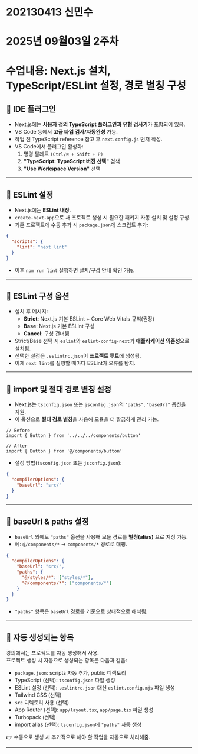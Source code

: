 <h1> 202130413 신민수

<h1> 2025년 09월03일 2주차 </h1>
<h1> 수업내용: Next.js 설치, TypeScript/ESLint 설정, 경로 별칭 구성 </h1>

## 📝 IDE 플러그인
- Next.js에는 **사용자 정의 TypeScript 플러그인과 유형 검사기**가 포함되어 있음.
- VS Code 등에서 **고급 타입 검사/자동완성** 가능.
- 작업 전 TypeScript reference 참고 후 `next.config.js` 먼저 작성.
- VS Code에서 플러그인 활성화:
  1. 명령 팔레트 `(Ctrl/⌘ + Shift + P)`
  2. **"TypeScript: TypeScript 버전 선택"** 검색
  3. **"Use Workspace Version"** 선택

---

## 📝 ESLint 설정
- Next.js에는 **ESLint 내장**.
- `create-next-app`으로 새 프로젝트 생성 시 필요한 패키지 자동 설치 및 설정 구성.
- 기존 프로젝트에 수동 추가 시 `package.json`에 스크립트 추가:

```json
{
  "scripts": {
    "lint": "next lint"
  }
}
```

- 이후 `npm run lint` 실행하면 설치/구성 안내 확인 가능.

---

## 🧩 ESLint 구성 옵션
- 설치 후 메시지:
  - **Strict**: Next.js 기본 ESLint + Core Web Vitals 규칙(권장)
  - **Base**: Next.js 기본 ESLint 구성
  - **Cancel**: 구성 건너뜀
- Strict/Base 선택 시 `eslint`와 `eslint-config-next`가 **애플리케이션 의존성**으로 설치됨.
- 선택한 설정은 `.eslintrc.json`이 **프로젝트 루트**에 생성됨.
- 이제 `next lint`를 실행할 때마다 ESLint가 오류를 탐지.

---

## 🧭 import 및 절대 경로 별칭 설정
- Next.js는 `tsconfig.json` 또는 `jsconfig.json`의 `"paths"`, `"baseUrl"` 옵션을 지원.
- 이 옵션으로 **절대 경로 별칭**을 사용해 모듈을 더 깔끔하게 관리 가능.

```tsx
// Before
import { Button } from '../../../components/button'

// After
import { Button } from '@/components/button'
```

- 설정 방법(`tsconfig.json` 또는 `jsconfig.json`):

```json
{
  "compilerOptions": {
    "baseUrl": "src/"
  }
}
```

---

## 🧭 baseUrl & paths 설정
- `baseUrl` 외에도 `"paths"` 옵션을 사용해 모듈 경로를 **별칭(alias)** 으로 지정 가능.  
- 예: `@/components/*` → `components/*` 경로로 매핑.  

```json
{
  "compilerOptions": {
    "baseUrl": "src/",
    "paths": {
      "@/styles/*": ["styles/*"],
      "@/components/*": ["components/*"]
    }
  }
}
```

- `"paths"` 항목은 `baseUrl` 경로를 기준으로 상대적으로 해석됨.  

---

## 📝 자동 생성되는 항목
강의에서는 프로젝트를 자동 생성해서 사용.  
프로젝트 생성 시 자동으로 생성되는 항목은 다음과 같음:

- `package.json`: scripts 자동 추가, public 디렉토리  
- TypeScript (선택): `tsconfig.json` 파일 생성  
- ESLint 설정 (선택): `.eslintrc.json` 대신 `eslint.config.mjs` 파일 생성  
- Tailwind CSS (선택)  
- `src` 디렉토리 사용 (선택)  
- App Router (선택): `app/layout.tsx`, `app/page.tsx` 파일 생성  
- Turbopack (선택)  
- import alias (선택): `tsconfig.json`에 `"paths"` 자동 생성  

👉 수동으로 생성 시 추가적으로 해야 할 작업을 자동으로 처리해줌.  

---


